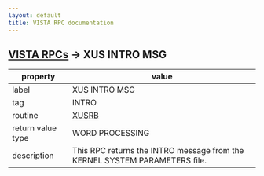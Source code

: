 ```yaml
---
layout: default
title: VISTA RPC documentation
---
```




## [VISTA RPCs](TableOfContent.md) &#8594; XUS INTRO MSG 

 property | value 
--- | --- 
 label | XUS INTRO MSG
 tag | INTRO
 routine | [XUSRB](http://code.osehra.org/dox/Routine_XUSRB_source.html)
 return value type | WORD PROCESSING
 description | This RPC returns the INTRO message from the KERNEL SYSTEM PARAMETERS file.